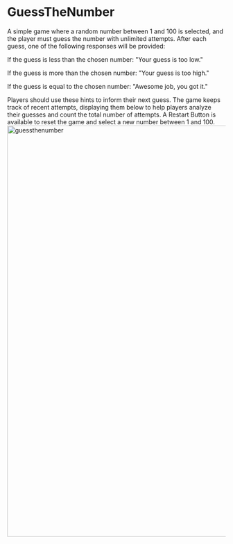 # GuessTheNumber
A simple game where a random number between 1 and 100 is selected, and the player must guess the number with unlimited attempts. After each guess, one of the following responses will be provided:

If the guess is less than the chosen number: "Your guess is too low."

If the guess is more than the chosen number: "Your guess is too high."

If the guess is equal to the chosen number: "Awesome job, you got it."

Players should use these hints to inform their next guess. The game keeps track of recent attempts, displaying them below to help players analyze their guesses and count the total number of attempts. A Restart Button is available to reset the game and select a new number between 1 and 100.
<img width="948" alt="guessthenumber" src="https://user-images.githubusercontent.com/72926542/106774292-f8399d00-660f-11eb-8c4b-5477e2fd490b.PNG">
